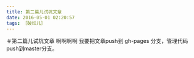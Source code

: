 ```yaml
---
title: 第二篇儿试坑文章
date: 2016-05-01 02:20:57
tags: ［破烂儿］
---
```

＃第二篇儿试坑文章
啊啊啊啊 我要把文章push到 gh-pages 分支，管理代码push到master分支。
